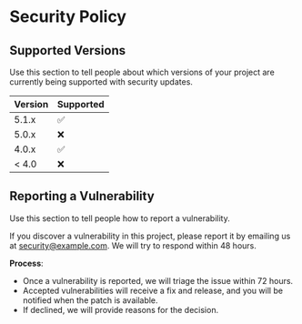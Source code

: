 # Security Policy

## Supported Versions

Use this section to tell people about which versions of your project are
currently being supported with security updates.

| Version | Supported          |
| ------- | ------------------ |
| 5.1.x   | :white_check_mark: |
| 5.0.x   | :x:                |
| 4.0.x   | :white_check_mark: |
| < 4.0   | :x:                |

## Reporting a Vulnerability

Use this section to tell people how to report a vulnerability.

If you discover a vulnerability in this project, please report it by emailing us at [security@example.com](mailto:security@example.com). We will try to respond within 48 hours.

**Process**:
- Once a vulnerability is reported, we will triage the issue within 72 hours.
- Accepted vulnerabilities will receive a fix and release, and you will be notified when the patch is available.
- If declined, we will provide reasons for the decision.
